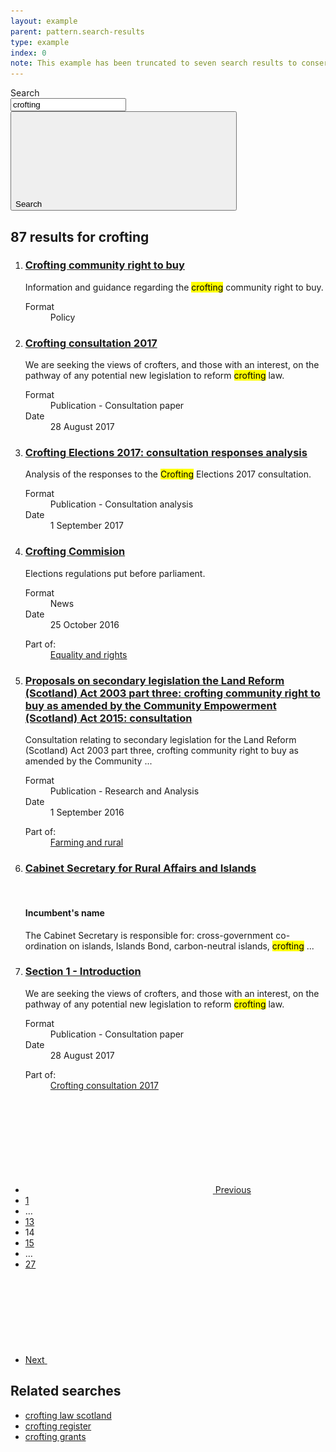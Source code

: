 ```yaml
---
layout: example
parent: pattern.search-results
type: example
index: 0
note: This example has been truncated to seven search results to conserve space.
---
```


<div class="ds_search-results">
<div class="ds_site-search">
    <form role="search" class="ds_site-search__form">
        <label class="ds_label  visually-hidden" for="site-search">Search</label>
        <div class="ds_input__wrapper  ds_input__wrapper--has-icon">
            <input name="q" required="" id="site-search" class="ds_input  ds_site-search__input" type="text" value="crofting" placeholder="Search" autocomplete="off">
            <button type="submit" class="ds_button  js-site-search-button">
                <span class="visually-hidden">Search</span>
                <svg class="ds_icon" aria-hidden="true" role="img"><use xlink:href="/assets/images/icons/icons.stack.svg#search"></use></svg>
            </button>
        </div>
    </form>
</div>

<h2 class="ds_search-results__title"><span class="ds_search-results__title-count">87</span> results for <span class="ds_search-results__title-query">crofting</span></h2>
    <ol class="ds_search-results__list" data-total="87">
        <li class="ds_search-result">
            <h3 class="ds_search-result__title">
                <a class="ds_search-result__link" href="#">Crofting community right to buy</a>
            </h3>
            <p class="ds_search-result__summary">Information and guidance regarding the <mark>crofting</mark> community right to buy.</p>
            <dl class="ds_metadata ds_search-result__metadata  ds_metadata--inline">
                <div class="ds_metadata__item">
                    <dt class="ds_metadata__key visually-hidden">Format</dt>
                    <dd class="ds_metadata__value">Policy</dd>
                </div>
            </dl>
        </li>
        <li class="ds_search-result">
            <h3 class="ds_search-result__title">
                <a class="ds_search-result__link" href="#">Crofting consultation 2017</a>
            </h3>
            <p class="ds_search-result__summary">We are seeking the views of crofters, and those with an interest, on the pathway of any potential new legislation to reform <mark>crofting</mark> law.</p>
            <dl class="ds_metadata ds_search-result__metadata ds_metadata--inline">
                <div class="ds_metadata__item">
                    <dt class="ds_metadata__key visually-hidden">Format</dt>
                    <dd class="ds_metadata__value">Publication - Consultation paper</dd>
                </div>
                <div class="ds_metadata__item">
                    <dt class="ds_metadata__key visually-hidden">Date</dt>
                    <dd class="ds_metadata__value">28 August 2017</dd>
                </div>
            </dl>
        </li>
        <li class="ds_search-result">
            <h3 class="ds_search-result__title">
                <a class="ds_search-result__link" href="#">Crofting Elections 2017: consultation responses analysis</a>
            </h3>
            <p class="ds_search-result__summary">Analysis of the responses to the <mark>Crofting</mark> Elections 2017 consultation.</p>
            <dl class="ds_metadata ds_search-result__metadata ds_metadata--inline">
                <div class="ds_metadata__item">
                    <dt class="ds_metadata__key visually-hidden">Format</dt>
                    <dd class="ds_metadata__value">Publication - Consultation analysis</dd>
                </div>
                <div class="ds_metadata__item">
                    <dt class="ds_metadata__key visually-hidden">Date</dt>
                    <dd class="ds_metadata__value">1 September 2017</dd>
                </div>
            </dl>
        </li>
        <li class="ds_search-result">
            <h3 class="ds_search-result__title">
                <a class="ds_search-result__link" href="#">Crofting Commision</a>
            </h3>
            <p class="ds_search-result__summary">Elections regulations put before parliament.</p>
            <dl class="ds_metadata ds_search-result__metadata ds_metadata--inline">
                <div class="ds_metadata__item">
                    <dt class="ds_metadata__key visually-hidden">Format</dt>
                    <dd class="ds_metadata__value">News</dd>
                </div>
                <div class="ds_metadata__item">
                    <dt class="ds_metadata__key visually-hidden">Date</dt>
                    <dd class="ds_metadata__value">25 October 2016</dd>
                </div>
            </dl>
            <dl class="ds_search-result__context">
                <dt class="ds_search-result__context-key">Part of:</dt>
                <dd class="ds_search-result__context-value"><a href="#">Equality and rights</a></dd>
            </dl>
        </li>
        <li class="ds_search-result">
            <h3 class="ds_search-result__title">
                <a class="ds_search-result__link" href="#">Proposals on secondary legislation the Land Reform (Scotland) Act 2003 part three: crofting community right to buy as amended by the Community Empowerment (Scotland) Act 2015: consultation</a>
            </h3>
            <p class="ds_search-result__summary">Consultation relating to secondary legislation for the Land Reform (Scotland) Act 2003 part three, crofting community right to buy as amended by the Community ...</p>
            <dl class="ds_metadata ds_search-result__metadata ds_metadata--inline">
                <div class="ds_metadata__item">
                    <dt class="ds_metadata__key visually-hidden">Format</dt>
                    <dd class="ds_metadata__value">Publication - Research and Analysis</dd>
                </div>
                <div class="ds_metadata__item">
                    <dt class="ds_metadata__key visually-hidden">Date</dt>
                    <dd class="ds_metadata__value">1 September 2016</dd>
                </div>
            </dl>
            <dl class="ds_search-result__context">
                <dt class="ds_search-result__context-key">Part of:</dt>
                <dd class="ds_search-result__context-value"><a href="#">Farming and rural</a></dd>
            </dl>
        </li>
        <li class="ds_search-result">
            <h3 class="ds_search-result__title">
                <a class="ds_search-result__link" href="#">Cabinet Secretary for Rural Affairs and Islands</a>
            </h3>
            <div class="ds_search-result__has-media">
                <div class="ds_search-result__media-wrapper">
                    <div class="ds_search-result__media  ds_aspect-box  ds_aspect-box--square">
                        <a class="ds_search-result__media-link" href="#" tabindex="-1">
                            <img alt="" aria-hidden="true" class="ds_aspect-box__inner" 
                                srcset="/assets/images/people/example-image-person-96x96.png 96w,
                                        /assets/images/people/example-image-person-96x96-x2.png 192w,
                                        /assets/images/people/example-image-person-128x128.png 128w,
                                        /assets/images/people/example-image-person-128x128-x2.png 256w,
                                        /assets/images/people/example-image-person-160x160.png 160w,
                                        /assets/images/people/example-image-person-160x160-x2.png 320w"
                                sizes="(min-width: 1200px) 160px,
                                       (min-width: 992px) 128px,
                                       96px"
                                src="/assets/images/people/example-image-person-96x96.png"
                                loading="lazy" />
                        </a>
                    </div>
                </div>
                <div>
                    <h4 class="ds_search-result__sub-title">Incumbent&#39;s name</h4>
                    <p class="ds_search-result__summary">The Cabinet Secretary is responsible for: cross-government co-ordination on islands, Islands Bond, carbon-neutral islands, <mark>crofting</mark> ...</p>
                </div>
            </div>
        </li>
        <li class="ds_search-result">
            <h3 class="ds_search-result__title">
                <a class="ds_search-result__link" href="#">Section 1 - Introduction</a>
            </h3>
            <p class="ds_search-result__summary">We are seeking the views of crofters, and those with an interest, on the pathway of any potential new legislation to reform <mark>crofting</mark> law.</p>
            <dl class="ds_metadata ds_search-result__metadata ds_metadata--inline">
                <div class="ds_metadata__item">
                    <dt class="ds_metadata__key visually-hidden">Format</dt>
                    <dd class="ds_metadata__value">Publication - Consultation paper</dd>
                </div>
                <div class="ds_metadata__item">
                    <dt class="ds_metadata__key visually-hidden">Date</dt>
                    <dd class="ds_metadata__value">28 August 2017</dd>
                </div>
            </dl>
            <dl class="ds_search-result__context">
                <dt class="ds_search-result__context-key">Part of:</dt>
                <dd class="ds_search-result__context-value"><a href="#">Crofting consultation 2017</a></dd>
            </dl>
        </li>
    </ol>
    <nav class="ds_pagination" aria-label="">
        <ul class="ds_pagination__list">
            <li class="ds_pagination__item">
                <a class="ds_pagination__link  ds_pagination__link--text  ds_pagination__link--icon" href="#">
                    <svg class="ds_icon" aria-hidden="true" role="img">
                        <use xlink:href="/assets/images/icons/icons.stack.svg#chevron_left"></use>
                    </svg>
                    <span class="ds_pagination__link-label">Previous</span>
                </a>
            </li>
            <li class="ds_pagination__item">
                <a class="ds_pagination__link" href="#">
                    <span class="ds_pagination__link-label">1</span>
                </a>
            </li>
            <li class="ds_pagination__item" aria-hidden="true">
                <span class="ds_pagination__link  ds_pagination__link--ellipsis">&hellip;</span>
            </li>
            <li class="ds_pagination__item">
                <a class="ds_pagination__link" href="#">
                    <span class="ds_pagination__link-label">13</span>
                </a>
            </li>
            <li class="ds_pagination__item" aria-current="page">
                <span class="ds_pagination__link  ds_current">14</span>
            </li>
            <li class="ds_pagination__item">
                <a class="ds_pagination__link" href="#">
                    <span class="ds_pagination__link-label">15</span>
                </a>
            </li>
            <li class="ds_pagination__item" aria-hidden="true">
                <span class="ds_pagination__link  ds_pagination__link--ellipsis">&hellip;</span>
            </li>
            <li class="ds_pagination__item">
                <a class="ds_pagination__link" href="#">
                    <span class="ds_pagination__link-label">27</span>
                </a>
            </li>
            <li class="ds_pagination__item">
                <a class="ds_pagination__link  ds_pagination__link--text  ds_pagination__link--icon" href="#">
                    <span class="ds_pagination__link-label">Next</span>
                    <svg class="ds_icon" aria-hidden="true" role="img">
                        <use xlink:href="/assets/images/icons/icons.stack.svg#chevron_right"></use>
                    </svg>
                </a>
            </li>
        </ul>
    </nav>
    <aside class="ds_search-results__related" aria-labelledby="search-results__related-title">
        <h2 id="search-results__related-title" class="ds_search-results__related-title">Related searches</h2>
        <ul class="ds_no-bullets">
            <li><a href="#">crofting law scotland</a></li>
            <li><a href="#">crofting register</a></li>
            <li><a href="#">crofting grants</a></li>
        </ul>
    </aside>
</div>